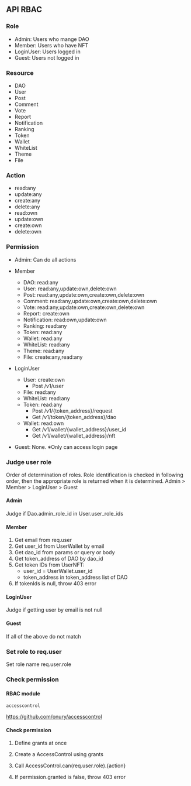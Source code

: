 ## API RBAC
### Role
- Admin: Users who mange DAO
- Member: Users who have NFT
- LoginUser: Users logged in
- Guest: Users not logged in
  
### Resource
- DAO
- User
- Post
- Comment
- Vote
- Report
- Notification
- Ranking
- Token
- Wallet
- WhiteList
- Theme
- File

### Action
- read:any
- update:any
- create:any
- delete:any
- read:own
- update:own
- create:own
- delete:own

### Permission
- Admin: Can do all actions

- Member
  - DAO: read:any
  - User: read:any,update:own,delete:own
  - Post: read:any,update:own,create:own,delete:own
  - Comment: read:any,update:own,create:own,delete:own
  - Vote: read:any,update:own,create:own,delete:own
  - Report: create:own
  - Notification: read:own,update:own
  - Ranking: read:any
  - Token: read:any
  - Wallet: read:any
  - WhiteList: read:any
  - Theme: read:any
  - File: create:any,read:any
  
- LoginUser
  - User: create:own
    - Post /v1/user
  - File: read:any
  - WhiteList: read:any
  - Token: read:any
    - Post /v1/{token_address}/request
    - Get /v1/token/{token_address}/dao
  - Wallet: read:own
    - Get /v1/wallet/{wallet_address}/user_id
    - Get /v1/wallet/{wallet_address}/nft

- Guest: None.  ※Only can access login page

### Judge user role
Order of determination of roles.
Role identification is checked in following order, then  the appropriate role is returned when it is determined.
 Admin > Member > LoginUser > Guest
 
#### Admin
Judge if Dao.admin_role_id in User.user_role_ids

#### Member
1. Get email from req.user
2. Get user_id from UserWallet by email
3. Get dao_id from params or query or body
4. Get token_address of DAO by dao_id
5. Get token IDs from UserNFT: 
   - user_id = UserWallet.user_id
   - token_address in token_address list of DAO
6. If tokenIds is null, throw 403 error
  
#### LoginUser
Judge if getting user by email is not null

#### Guest
If all of the above do not match
### Set role to req.user
Set role name req.user.role

### Check permission
#### RBAC module
`accesscontrol`

https://github.com/onury/accesscontrol

#### Check permission
1. Define grants at once

2. Create a AccessControl using grants

3. Call AccessControl.can(req.user.role).{action}

4. If permission.granted is false, throw 403 error